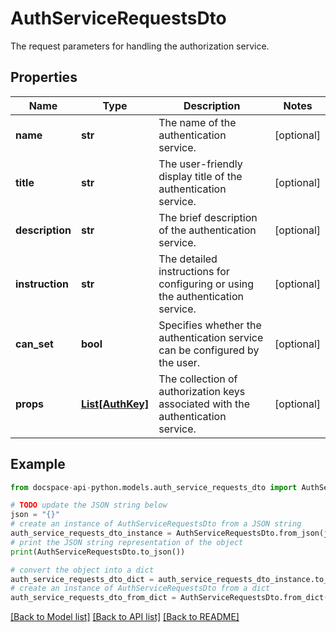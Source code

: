 # AuthServiceRequestsDto
The request parameters for handling the authorization service.

## Properties

Name | Type | Description | Notes
------------ | ------------- | ------------- | -------------
**name** | **str** | The name of the authentication service. | [optional] 
**title** | **str** | The user-friendly display title of the authentication service. | [optional] 
**description** | **str** | The brief description of the authentication service. | [optional] 
**instruction** | **str** | The detailed instructions for configuring or using the authentication service. | [optional] 
**can_set** | **bool** | Specifies whether the authentication service can be configured by the user. | [optional] 
**props** | [**List[AuthKey]**](AuthKey.md) | The collection of authorization keys associated with the authentication service. | [optional] 

## Example

```python
from docspace-api-python.models.auth_service_requests_dto import AuthServiceRequestsDto

# TODO update the JSON string below
json = "{}"
# create an instance of AuthServiceRequestsDto from a JSON string
auth_service_requests_dto_instance = AuthServiceRequestsDto.from_json(json)
# print the JSON string representation of the object
print(AuthServiceRequestsDto.to_json())

# convert the object into a dict
auth_service_requests_dto_dict = auth_service_requests_dto_instance.to_dict()
# create an instance of AuthServiceRequestsDto from a dict
auth_service_requests_dto_from_dict = AuthServiceRequestsDto.from_dict(auth_service_requests_dto_dict)
```
[[Back to Model list]](../README.md#documentation-for-models) [[Back to API list]](../README.md#documentation-for-api-endpoints) [[Back to README]](../README.md)


